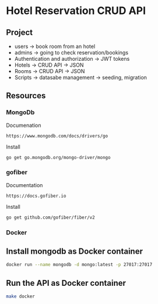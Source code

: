 # Hotel Reservation CRUD API

## Project

- users -> book room from an hotel
- admins -> going to check reservation/bookings
- Authentication and authorization -> JWT tokens
- Hotels -> CRUD API -> JSON
- Rooms -> CRUD API -> JSON
- Scripts -> datasabe management -> seeding, migration

## Resources

### MongoDb

Documenation

```url
https://www.mongodb.com/docs/drivers/go
```

Install

```bash
go get go.mongodb.org/mongo-driver/mongo
```

### gofiber

Documentation

```url
https://docs.gofiber.io
```

Install

```bash
go get github.com/gofiber/fiber/v2
```

### Docker

## Install mongodb as Docker container

```bash
docker run --name mongodb -d mongo:latest -p 27017:27017
```

## Run the API as Docker container

````bash
make docker
````
